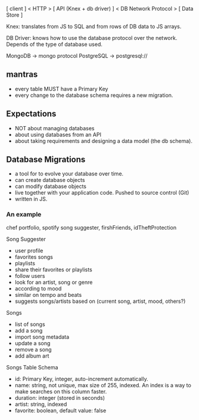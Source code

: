 [ client ] < HTTP > [ API (Knex + db driver) ] < DB Network Protocol > [ Data Store ]

Knex: translates from JS to SQL and from rows of DB data to JS arrays.

DB Driver: knows how to use the database protocol over the network. Depends of the type of database used.

MongoDB -> mongo protocol
PostgreSQL -> postgresql://

## mantras

-   every table MUST have a Primary Key
-   every change to the database schema requires a new migration.

## Expectations

-   NOT about managing databases
-   about using databases from an API
-   about taking requirements and designing a data model (the db schema).

## Database Migrations

-   a tool for to evolve your database over time.
-   can create database objects
-   can modify database objects
-   live together with your application code. Pushed to source control (Git)
-   written in JS.

### An example

chef portfolio, spotify song suggester, firshFriends, idTheftProtection

Song Suggester

-   user profile
-   favorites songs
-   playlists
-   share their favorites or playlists
-   follow users
-   look for an artist, song or genre
-   according to mood
-   similar on tempo and beats
-   suggests songs/artists based on (current song, artist, mood, others?)

Songs

-   list of songs
-   add a song
-   import song metadata
-   update a song
-   remove a song
-   add album art

Songs Table Schema

-   id: Primary Key, integer, auto-increment automatically.
-   name: string, not unique, max size of 255, indexed. An index is a way to make searches on this column faster.
-   duration: integer (stored in seconds)
-   artist: string, indexed
-   favorite: boolean, default value: false